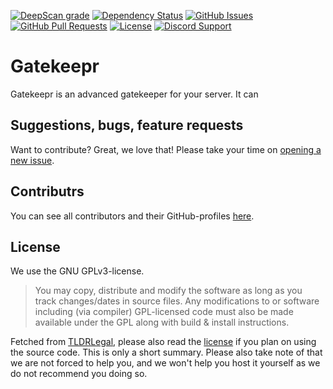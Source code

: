 [![DeepScan grade](https://deepscan.io/api/teams/5752/projects/9525/branches/125096/badge/grade.svg)](https://deepscan.io/dashboard#view=project&tid=5752&pid=9525&bid=125096)
[![Dependency Status](https://david-dm.org/promise/gatekeepr.svg)](https://david-dm.org/promise/gatekeepr)
[![GitHub Issues](https://img.shields.io/github/issues-raw/promise/gatekeepr.svg)](https://github.compromise/gatekeepr/issues)
[![GitHub Pull Requests](https://img.shields.io/github/issues-pr-raw/promise/gatekeepr.svg)](https://github.com/promise/gatekeepr/pulls)
[![License](https://img.shields.io/github/license/promise/gatekeepr.svg)](https://github.com/promise/gatekeepr/blob/master/LICENSE)
[![Discord Support](https://img.shields.io/discord/449576301997588490.svg)](https://promise.solutions/support)

# Gatekeepr

Gatekeepr is an advanced gatekeeper for your server. It can 

## Suggestions, bugs, feature requests

Want to contribute? Great, we love that! Please take your time on [opening a new issue](https://github.com/promise/gatekeepr/issues/new).

## Contributrs

You can see all contributors and their GitHub-profiles [here](https://github.com/promise/gatekeepr/graphs/contributors).

## License

We use the GNU GPLv3-license.

> You may copy, distribute and modify the software as long as you track changes/dates in source files. Any modifications to or software including (via compiler) GPL-licensed code must also be made available under the GPL along with build & install instructions.

Fetched from [TLDRLegal](https://tldrlegal.com/license/gnu-general-public-license-v3-(gpl-3)), please also read the [license](https://github.com/promise/gatekeepr/blob/master/LICENSE) if you plan on using the source code. This is only a short summary. Please also take note of that we are not forced to help you, and we won't help you host it yourself as we do not recommend you doing so.